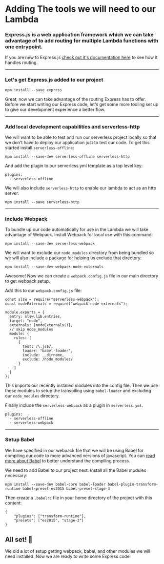 # Adding The tools we will need to our Lambda

### Express.js is a web application framework which we can take advantage of to add routing for multiple Lambda functions with one entrypoint. 

If you are new to Express.js [check out it's documentation here](https://expressjs.com/en/guide/routing.html) to see how it handles routing. 

---

### Let's get Express.js added to our project

`npm install --save express`

Great, now we can take advantage of the routing Express has to offer.  Before we start writing our Express code, let's get some more tooling set up to give our development experience a better flow.

---

### Add local development capabilities and serverless-http

We will want to be able to test and run our serverless project locally so that we don't have to deploy our application just to test our code.  To get this started install `serverless-offline`:

`npm install --save-dev serverless-offline serverless-http`

And add the plugin to our serverless.yml template as a top level key:

```
plugins:
  - serverless-offline
```

We will also include `serverless-http` to enable our lambda to act as an http server.

`npm install --save serverless-http`

---

### Include Webpack

To bundle up our code automatically for use in the Lambda we will take advantage of Webpack. Install Webpack for local use with this command:

`npm install --save-dev serverless-webpack`

We will want to exclude our `node_modules` directory from being bundled so we will also include a package for helping us exclude that directory:

`npm install --save-dev webpack-node-externals`

Awesome! Now we can create a `webpack.config.js` file in our main directory to get webpack setup.

Add this to our `webpack.config.js` file:

```
const slsw = require("serverless-webpack");
const nodeExternals = require("webpack-node-externals");

module.exports = {
  entry: slsw.lib.entries,
  target: "node",
  externals: [nodeExternals()],
  // skip node_modules
  module: {
    rules: [
      {
        test: /\.js$/,
        loader: "babel-loader",
        include: __dirname,
        exclude: /node_modules/
      }
    ]
  }
};
```

This imports our recently installed modules into the config file.  Then we use these modules to setup the transpiling using `babel-loader` and excluding our `node_modules` directory. 

Finally include the `serverless-webpack` as a plugin in `serverless.yml`.

```
plugins:
  - serverless-offline
  - serverless-webpack
```

---

### Setup Babel

We have specified in our webpack file that we will be using Babel for compiling our code to more advanced versions of javascript.  You can [read more about Babel](https://babeljs.io/docs/en/) to better understand the compiling process. 

We need to add Babel to our project next. Install all the Babel modules necessary:

`npm install --save-dev babel-core babel-loader babel-plugin-transform-runtime babel-preset-es2015 babel-preset-stage-3`

Then create a `.babelrc` file in your home directory of the project with this content:

```
{
    "plugins": ["transform-runtime"],
    "presets": ["es2015", "stage-3"]
}
```

## All set! 🚀

We did a lot of setup getting webpack, babel, and other modules we will need installed. Now we are ready to write some Express code!




